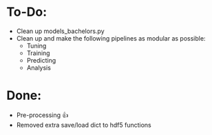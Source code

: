 # To-Do:
- Clean up models_bachelors.py
- Clean up and make the following pipelines as modular as possible:
    - Tuning
    - Training
    - Predicting
    - Analysis

# Done:
- Pre-processing 👍
- Removed extra save/load dict to hdf5 functions
